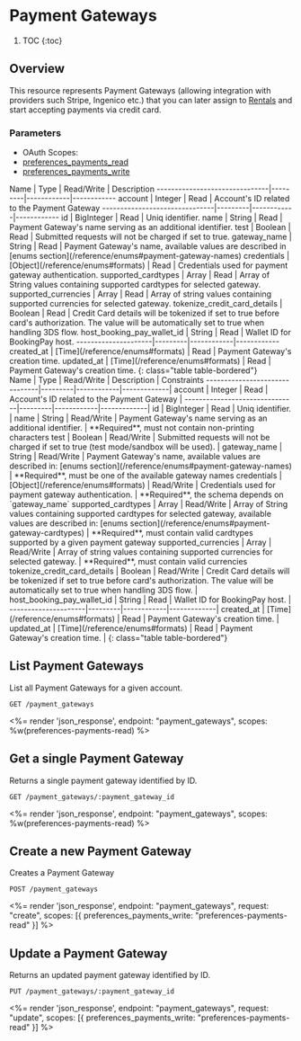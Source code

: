 # Payment Gateways

1. TOC
{:toc}

## Overview

This resource represents Payment Gateways (allowing integration with providers such Stripe, Ingenico etc.) that you can later assign to [Rentals](/reference/endpoints/rentals/) and start accepting payments via credit card.

### Parameters
<ul class="nav nav-pills" role="tablist">
  <li class="disabled"><a>OAuth Scopes:</a></li>
  <li class="active"><a href="#preferences_payments_read" role="tab" data-toggle="pill">preferences_payments_read</a></li>
  <li><a href="#preferences_payments_write" role="tab" data-toggle="pill">preferences_payments_write</a></li>
</ul>
<div class="tab-content" markdown="1">
  <div class="tab-pane active" id="preferences_payments_read" markdown="1">
Name                           | Type    | Read/Write | Description
-------------------------------|---------|------------|------------
account                        | Integer | Read       | Account's ID related to the Payment Gateway
-------------------------------|---------|------------|------------
id                             | BigInteger | Read    | Uniq identifier.
name                           | String  | Read       | Payment Gateway's name serving as an additional identifier.
test                           | Boolean | Read       | Submitted requests will not be charged if set to true.
gateway_name                   | String  | Read       | Payment Gateway's name, available values are described in [enums section](/reference/enums#payment-gateway-names) 
credentials                    | [Object](/reference/enums#formats) | Read       | Credentials used for payment gateway authentication.
supported_cardtypes            | Array   | Read       | Array of String values containing supported cardtypes for selected gateway.
supported_currencies           | Array   | Read       | Array of string values containing supported currencies for selected gateway.
tokenize_credit_card_details   | Boolean | Read       | Credit Card details will be tokenized if set to true before card's authorization. The value will be automatically set to true when handling 3DS flow.
host_booking_pay_wallet_id     | String  | Read       | Wallet ID for BookingPay host.
---------------------|---------|------------|------------
created_at           | [Time](/reference/enums#formats) | Read       | Payment Gateway's creation time.
updated_at           | [Time](/reference/enums#formats) | Read       | Payment Gateway's creation time.
{: class="table table-bordered"}
  </div>
  <div class="tab-pane" id="preferences_payments_write" markdown="1">
Name                           | Type    | Read/Write | Description | Constraints 
-------------------------------|---------|------------|-------------|
account                        | Integer | Read       | Account's ID related to the Payment Gateway |
-------------------------------|---------|------------|-------------|
id                             | BigInteger | Read    | Uniq identifier. |
name                           | String  | Read/Write       | Payment Gateway's name serving as an additional identifier. | **Required**, must not contain non-printing characters
test                           | Boolean | Read/Write       | Submitted requests will not be charged if set to true (test mode/sandbox will be used). |
gateway_name                   | String  | Read/Write       | Payment Gateway's name, available values are described in: [enums section](/reference/enums#payment-gateway-names) | **Required**, must be one of the available gateway names 
credentials                    | [Object](/reference/enums#formats) | Read/Write | Credentials used for payment gateway authentication. | **Required**, the schema depends on `gateway_name`
supported_cardtypes            | Array   | Read/Write       | Array of String values containing supported cardtypes for selected gateway, available values are described in: [enums section](/reference/enums#payment-gateway-cardtypes) | **Required**, must contain valid cardtypes supported by a given payment gateway
supported_currencies           | Array   | Read/Write       | Array of string values containing supported currencies for selected gateway. | **Required**, must contain valid currencies
tokenize_credit_card_details   | Boolean | Read/Write       | Credit Card details will be tokenized if set to true before card's authorization. The value will be automatically set to true when handling 3DS flow. |
host_booking_pay_wallet_id     | String  | Read             | Wallet ID for BookingPay host. |
---------------------|---------|------------|-------------|
created_at           | [Time](/reference/enums#formats) | Read       | Payment Gateway's creation time. |
updated_at           | [Time](/reference/enums#formats) | Read       | Payment Gateway's creation time. |
{: class="table table-bordered"}
  </div>
</div>


## List Payment Gateways

List all Payment Gateways for a given account.

~~~
GET /payment_gateways
~~~

<%= render 'json_response', endpoint: "payment_gateways", scopes: %w(preferences-payments-read) %>

## Get a single Payment Gateway

Returns a single payment gateway identified by ID.

~~~
GET /payment_gateways/:payment_gateway_id
~~~

<%= render 'json_response', endpoint: "payment_gateways", scopes: %w(preferences-payments-read) %>


## Create a new Payment Gateway

Creates a Payment Gateway

~~~
POST /payment_gateways
~~~

<%= render 'json_response', endpoint: "payment_gateways", request: "create",
scopes: [{ preferences_payments_write: "preferences-payments-read" }] %>

## Update a  Payment Gateway

Returns an updated payment gateway identified by ID.

~~~
PUT /payment_gateways/:payment_gateway_id
~~~

<%= render 'json_response', endpoint: "payment_gateways", request: "update",
scopes: [{ preferences_payments_write: "preferences-payments-read" }] %>
